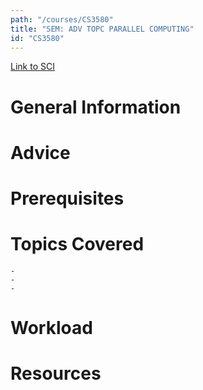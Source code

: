 ```yaml
---
path: "/courses/CS3580"
title: "SEM: ADV TOPC PARALLEL COMPUTING"
id: "CS3580"
---
```

[Link to SCI]("http://courses.sci.pitt.edu/courses/courses/view/CS-3580")

# General Information

# Advice


# Prerequisites
<!-- PREREQ_REPLACEMENT (Do not remove) -->

<!-- END PREREQ_REPLACEMENT (Do not remove) -->
# Topics Covered
	- 
	-
	-
# Workload

<!-- TESTIMONIALS
# Testimonials
This gets replaced with Gatsby, its
data comes from Google Sheets for easier
editing!
-->

# Resources
